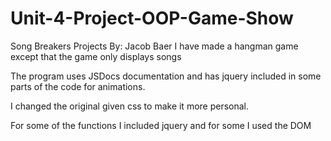 # Unit-4-Project-OOP-Game-Show
Song Breakers Projects
By: Jacob Baer
I have made a hangman game except that the game only displays songs

The program uses JSDocs documentation and has jquery included in some parts of the code for animations.

I changed the original given css to make it more personal.

For some of the functions I included jquery and for some I used the DOM